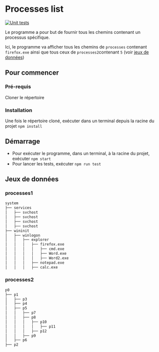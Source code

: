 # Processes list
[![Unit tests](https://github.com/ElodieRoy/hierarchieTest/actions/workflows/tests.yml/badge.svg)](https://github.com/ElodieRoy/hierarchieTest/actions/workflows/tests.yml)

Le programme a pour but de fournir tous les chemins contenant un processus spécifique.

Ici, le programme va afficher tous les chemins de `processes` contenant `firefox.exe` ainsi que tous ceux de `processes2`contenant `5` (voir [jeux de données](#jeux-de-données))

## Pour commencer

### Pré-requis

Cloner le répertoire

### Installation

Une fois le répertoire cloné, exécuter dans un terminal depuis la racine du projet `npm install`

## Démarrage

* Pour exécuter le programme, dans un terminal, à la racine du projet, exécuter `npm start`
* Pour lancer les tests, exécuter `npm run test`

## Jeux de données

### processes1
```bash
system
├── services
│   ├── svchost
│   ├── svchost
│   ├── svchost
│   ├── svchost
├── wininit
│   ├── winlogon
│   │   ├── explorer
│   │   │   ├── firefox.exe
│   │   │   │   ├── cmd.exe
│   │   │   │   ├── Word.exe
│   │   │   │   ├── Word2.exe
│   │   │   ├── notepad.exe
│   │   │   ├── calc.exe
```

### processes2
```bash
p0
├── p1
│   ├── p3
│   ├── p4
│   ├── p5
│   │   ├── p7
│   │   ├── p8
│   │   │   ├── p10
│   │   │   │   ├── p11
│   │   │   ├── p12
│   │   ├── p9
│   ├── p6
├── p2
```